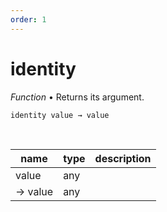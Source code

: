 ```yaml
---
order: 1
---
```

# identity

_Function_ &bull; Returns its argument.

<pre><code>identity value &rarr; value</code></pre>
<br>

| name | type | description |
|------|------|-------------|
|value|any||
|&rarr; value|any||



